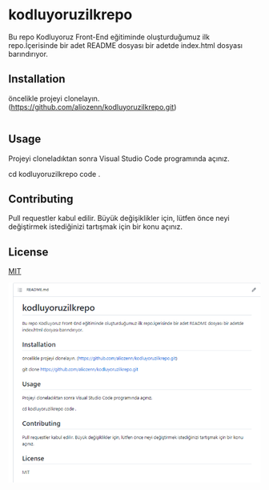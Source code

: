# kodluyoruzilkrepo
Bu repo Kodluyoruz Front-End eğitiminde oluşturduğumuz ilk repo.İçerisinde bir adet README dosyası bir adetde index.html dosyası barındırıyor.
## Installation
öncelikle projeyi clonelayın. (https://github.com/aliozenn/kodluyoruzilkrepo.git)

```git clone https://github.com/aliozenn/kodluyoruzilkrepo.git
```


## Usage
Projeyi cloneladıktan sonra Visual Studio Code programında açınız.

cd kodluyoruzilkrepo
code . 

## Contributing
Pull requestler kabul edilir. Büyük değişiklikler için, lütfen önce neyi değiştirmek istediğinizi tartışmak için bir konu açınız.

## License

[MIT](https://choosealicense.com/licenses/mit/)



![resim için tıklayınız](https://github.com/aliozenn/kodluyoruzilkrepo/blob/main/1.PNG)

